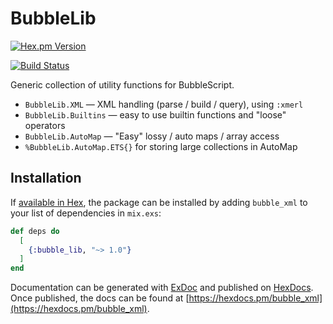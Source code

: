 # BubbleLib

[![Hex.pm Version](http://img.shields.io/hexpm/v/bubble_lib.svg?style=flat)](https://hex.pm/packages/bubble_lib)

[![Build Status](https://travis-ci.com/botsquad/bubble_lib.svg?branch=master)](https://travis-ci.com/botsquad/bubble_lib)

Generic collection of utility functions for BubbleScript.

* `BubbleLib.XML` — XML handling (parse / build / query), using `:xmerl`
* `BubbleLib.Builtins` — easy to use builtin functions and "loose" operators
* `BubbleLib.AutoMap` — "Easy" lossy / auto maps / array access
* `%BubbleLib.AutoMap.ETS{}` for storing large collections in AutoMap


## Installation

If [available in Hex](https://hex.pm/docs/publish), the package can be installed
by adding `bubble_xml` to your list of dependencies in `mix.exs`:

```elixir
def deps do
  [
    {:bubble_lib, "~> 1.0"}
  ]
end
```

Documentation can be generated with [ExDoc](https://github.com/elixir-lang/ex_doc)
and published on [HexDocs](https://hexdocs.pm). Once published, the docs can
be found at [https://hexdocs.pm/bubble_xml](https://hexdocs.pm/bubble_xml).
